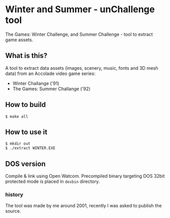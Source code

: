 # Winter and Summer - unChallenge tool

The Games: Winter Challenge, and Summer Challenge - tool to extract
game assets.

## What is this?

A tool to extract data assets (images, scenery, music, fonts and
3D mesh data) from an Accolade video game series:
* Winter Challange ('91)
* The Games: Summer Challange ('92)

## How to build

```
$ make all
```

## How to use it

```
$ mkdir out
$ ./extract WINTER.EXE
```

## DOS version

Compile & link using Open Watcom.
Precompiled binary targeting DOS 32bit protected mode is placed
in `dosbin` directory.

### history

The tool was made by me around 2001, recently I was asked to publish
the source.

